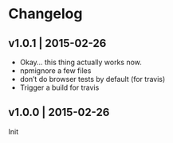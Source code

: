 # Changelog

## v1.0.1 | 2015-02-26
* Okay… this thing actually works now.
* npmignore a few files
* don’t do browser tests by default (for travis)
* Trigger a build for travis

## v1.0.0 | 2015-02-26
Init


